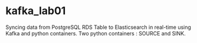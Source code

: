 # kafka_lab01
Syncing data from PostgreSQL RDS Table to Elasticsearch in real-time using Kafka and python containers.  Two python containers :  SOURCE and SINK. 


